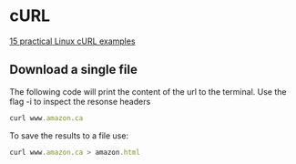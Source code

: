 # cURL

[15 practical Linux cURL examples](https://www.thegeekstuff.com/2012/04/curl-examples/)

## Download a single file

The following code will print the content of the url to the terminal. Use the flag -i to inspect the resonse headers 

```js
curl www.amazon.ca
```

To save the results to a file use:

```js
curl www.amazon.ca > amazon.html
```